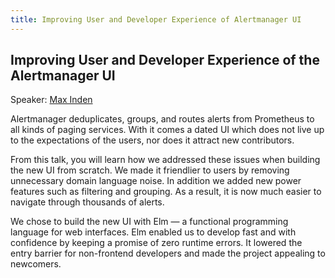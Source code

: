 ```yaml
---
title: Improving User and Developer Experience of Alertmanager UI
---
```


## Improving User and Developer Experience of the Alertmanager UI

Speaker: [Max Inden](/2017-munich/speakers/max-inden/)

Alertmanager deduplicates, groups, and routes alerts from Prometheus to all
kinds of paging services. With it comes a dated UI which does not live up to
the expectations of the users, nor does it attract new contributors.
 
From this talk, you will learn how we addressed these issues when building the
new UI from scratch. We made it friendlier to users by removing unnecessary
domain language noise. In addition we added new power features such as
filtering and grouping. As a result, it is now much easier to navigate through
thousands of alerts.
 
We chose to build the new UI with Elm — a functional programming language for
web interfaces. Elm enabled us to develop fast and with confidence by keeping a
promise of zero runtime errors. It lowered the entry barrier for non-frontend
developers and made the project appealing to newcomers.
